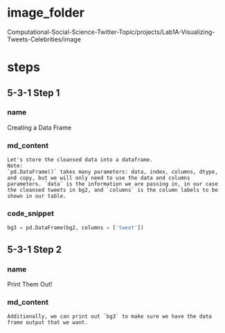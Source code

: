 # image_folder

Computational-Social-Science-Twitter-Topic/projects/Lab1A-Visualizing-Tweets-Celebrities/image

# steps
## 5-3-1 Step 1
### name
Creating a Data Frame
### md_content
```
Let's store the cleansed data into a dataframe.
Note:
`pd.DataFrame()` takes many parameters: data, index, columns, dtype, and copy, but we will only need to use the data and columns parameters. `data` is the information we are passing in, in our case the cleansed tweets in bg2, and `columns` is the column labels to be shown in our table.
```
### code_snippet
```python
bg3 = pd.DataFrame(bg2, columns = ['tweet'])
```
## 5-3-1 Step 2
### name
Print Them Out!
### md_content
```
Additionally, we can print out `bg3` to make sure we have the data frame output that we want.
```
